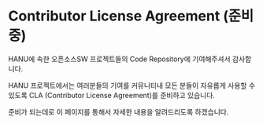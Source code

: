 # Contributor License Agreement (준비 중) 

HANU에 속한 오픈소스SW 프로젝트들의 Code Repository에 기여해주셔서 감사합니다. 

HANU 프로젝트에서는 여러분들의 기여를 커뮤니티내 모든 분들이 자유롭게 사용할 수 있도록 CLA (Contributor License Agreement)를 준비하고 있습니다. 

준비가 되는데로 이 페이지를 통해서 자세한 내용을 알려드리도록 하겠습니다. 
